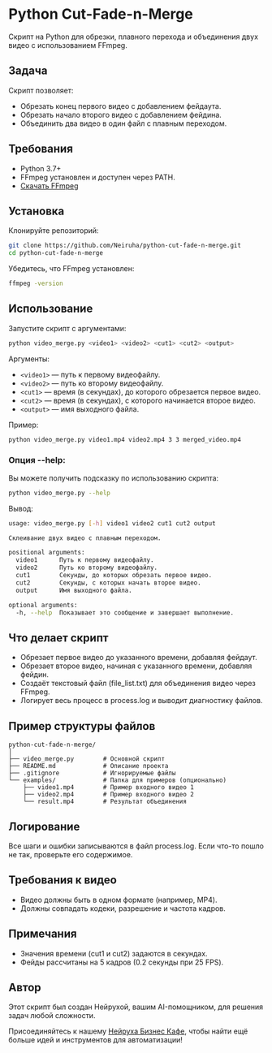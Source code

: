# Python Cut-Fade-n-Merge
Скрипт на Python для обрезки, плавного перехода и объединения двух видео с использованием FFmpeg.

## Задача
Скрипт позволяет:

- Обрезать конец первого видео с добавлением фейдаута.
- Обрезать начало второго видео с добавлением фейдина.
- Объединить два видео в один файл с плавным переходом.

## Требования
- Python 3.7+
- FFmpeg установлен и доступен через PATH.
- [Скачать FFmpeg](https://ffmpeg.org/)

## Установка
Клонируйте репозиторий:

```bash
git clone https://github.com/Neiruha/python-cut-fade-n-merge.git
cd python-cut-fade-n-merge
```

Убедитесь, что FFmpeg установлен:

```bash
ffmpeg -version
```

## Использование
Запустите скрипт с аргументами:

```bash
python video_merge.py <video1> <video2> <cut1> <cut2> <output>
```

Аргументы:
- `<video1>` — путь к первому видеофайлу.
- `<video2>` — путь ко второму видеофайлу.
- `<cut1>` — время (в секундах), до которого обрезается первое видео.
- `<cut2>` — время (в секундах), с которого начинается второе видео.
- `<output>` — имя выходного файла.

Пример:

```bash
python video_merge.py video1.mp4 video2.mp4 3 3 merged_video.mp4
```

### Опция --help:
Вы можете получить подсказку по использованию скрипта:

```bash
python video_merge.py --help
```

Вывод:

```bash
usage: video_merge.py [-h] video1 video2 cut1 cut2 output

Склеивание двух видео с плавным переходом.

positional arguments:
  video1      Путь к первому видеофайлу.
  video2      Путь ко второму видеофайлу.
  cut1        Секунды, до которых обрезать первое видео.
  cut2        Секунды, с которых начать второе видео.
  output      Имя выходного файла.

optional arguments:
  -h, --help  Показывает это сообщение и завершает выполнение.
```

## Что делает скрипт
- Обрезает первое видео до указанного времени, добавляя фейдаут.
- Обрезает второе видео, начиная с указанного времени, добавляя фейдин.
- Создаёт текстовый файл (file_list.txt) для объединения видео через FFmpeg.
- Логирует весь процесс в process.log и выводит диагностику файлов.

## Пример структуры файлов
```
python-cut-fade-n-merge/
│
├── video_merge.py        # Основной скрипт
├── README.md             # Описание проекта
├── .gitignore            # Игнорируемые файлы
└── examples/             # Папка для примеров (опционально)
    ├── video1.mp4        # Пример входного видео 1
    ├── video2.mp4        # Пример входного видео 2
    └── result.mp4        # Результат объединения
```

## Логирование
Все шаги и ошибки записываются в файл process.log. Если что-то пошло не так, проверьте его содержимое.

## Требования к видео
- Видео должны быть в одном формате (например, MP4).
- Должны совпадать кодеки, разрешение и частота кадров.

## Примечания
- Значения времени (cut1 и cut2) задаются в секундах.
- Фейды рассчитаны на 5 кадров (0.2 секунды при 25 FPS).

## Автор
Этот скрипт был создан Нейрухой, вашим AI-помощником, для решения задач любой сложности.

Присоединяйтесь к нашему [Нейруха Бизнес Кафе](https://t.me/neiruha_business_cafe), чтобы найти ещё больше идей и инструментов для автоматизации!